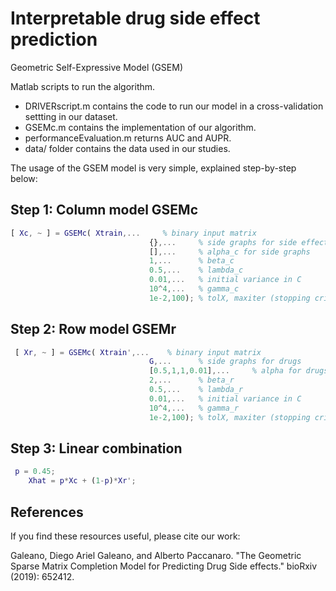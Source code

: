 # Interpretable drug side effect prediction
Geometric Self-Expressive Model (GSEM)

Matlab scripts to run the algorithm.

* DRIVERscript.m contains the code to run our model in a cross-validation settting in our dataset.
* GSEMc.m contains the implementation of our algorithm.
* performanceEvaluation.m returns AUC and AUPR.
* data/ folder contains the data used in our studies.

The usage of the GSEM model is very simple, explained step-by-step below:

## Step 1: Column model GSEMc

``` Matlab
[ Xc, ~ ] = GSEMc( Xtrain,...     % binary input matrix
                               {},...     % side graphs for side effects
                               [],...     % alpha_c for side graphs
                               1,...      % beta_c
                               0.5,...    % lambda_c
                               0.01,...   % initial variance in C
                               10^4,...   % gamma_c
                               1e-2,100); % tolX, maxiter (stopping criteria)
```
## Step 2: Row model GSEMr

``` Matlab
 [ Xr, ~ ] = GSEMc( Xtrain',...    % binary input matrix
                               G,...      % side graphs for drugs
                               [0.5,1,1,0.01],...     % alpha for drugs
                               2,...      % beta_r
                               0.5,...    % lambda_r
                               0.01,...   % initial variance in C
                               10^4,...   % gamma_r
                               1e-2,100); % tolX, maxiter (stopping criteria)
```
## Step 3: Linear combination
``` Matlab
 p = 0.45;
    Xhat = p*Xc + (1-p)*Xr'; 
``` 

## References

If you find these resources useful, please cite our work: 

Galeano, Diego Ariel Galeano, and Alberto Paccanaro. "The Geometric Sparse Matrix Completion Model for Predicting Drug Side effects." bioRxiv (2019): 652412.
